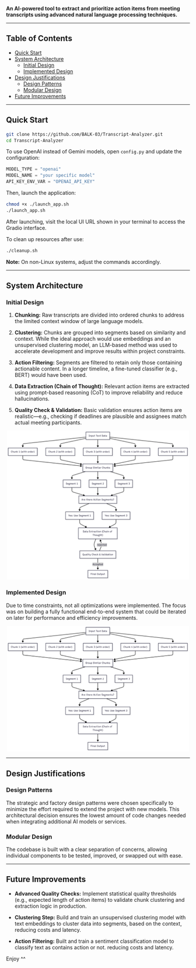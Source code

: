 **An AI-powered tool to extract and prioritize action items from meeting transcripts using advanced natural language processing techniques.**

---

## Table of Contents

- [Quick Start](#quick-start)
- [System Architecture](#system-architecture)
   - [Initial Design](#initial-design)
   - [Implemented Design](#implemented-design)
- [Design Justifications](#design-justifications)
  - [Design Patterns](#design-patterns)
  - [Modular Design](#modular-design)
- [Future Improvements](#future-improvements)

---

## Quick Start

```bash
git clone https://github.com/BALK-03/Transcript-Analyzer.git
cd Transcript-Analyzer
```

To use OpenAI instead of Gemini models, open `config.py` and update the configuration:

```python
MODEL_TYPE = "openai"
MODEL_NAME = "your specific model"
API_KEY_ENV_VAR = "OPENAI_API_KEY"
```

Then, launch the application:

```bash
chmod +x ./launch_app.sh
./launch_app.sh
```

After launching, visit the local UI URL shown in your terminal to access the Gradio interface.

To clean up resources after use:

```bash
./cleanup.sh
```

**Note:** On non-Linux systems, adjust the commands accordingly.

---

## System Architecture

### Initial Design

1. **Chunking:**
   Raw transcripts are divided into ordered chunks to address the limited context window of large language models.

2. **Clustering:**
   Chunks are grouped into segments based on similarity and context. While the ideal approach would use embeddings and an unsupervised clustering model, an LLM-based method was used to accelerate development and improve results within project constraints.

3. **Action Filtering:**
   Segments are filtered to retain only those containing actionable content. In a longer timeline, a fine-tuned classifier (e.g., BERT) would have been used.

4. **Data Extraction (Chain of Thought):**
   Relevant action items are extracted using prompt-based reasoning (CoT) to improve reliability and reduce hallucinations.

5. **Quality Check & Validation:**
   Basic validation ensures action items are realistic—e.g., checking if deadlines are plausible and assignees match actual meeting participants.

<p align="center">
  <img src="docs/InitialDesign.png" alt="Initial Design" width="500"/>
</p>

### Implemented Design

Due to time constraints, not all optimizations were implemented. The focus was on building a fully functional end-to-end system that could be iterated on later for performance and efficiency improvements.

<p align="center">
  <img src="docs/solution.png" alt="Implemented Design" width="500"/>
</p>

---

## Design Justifications

### Design Patterns

The strategic and factory design patterns were chosen specifically to minimize the effort required to extend the project with new models. This architectural decision ensures the lowest amount of code changes needed when integrating additional AI models or services.

### Modular Design

The codebase is built with a clear separation of concerns, allowing individual components to be tested, improved, or swapped out with ease.

---

## Future Improvements

* **Advanced Quality Checks:**
  Implement statistical quality thresholds (e.g., expected length of action items) to validate chunk clustering and extraction logic in production.

* **Clustering Step:**
   Build and train an unsupervised clustering model with text embeddings to cluster data into segments, based on the context, reducing costs and latency.

* **Action Filtering:**
   Built and train a sentiment classification model to classify text as contains action or not. reducing costs and latency.

Enjoy ^^